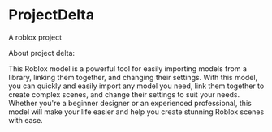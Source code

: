 # ProjectDelta
A roblox project

About project delta:

This Roblox model is a powerful tool for easily importing models from a library, linking them together, and changing their settings. With this model, you can quickly and easily import any model you need, link them together to create complex scenes, and change their settings to suit your needs. Whether you're a beginner designer or an experienced professional, this model will make your life easier and help you create stunning Roblox scenes with ease.
